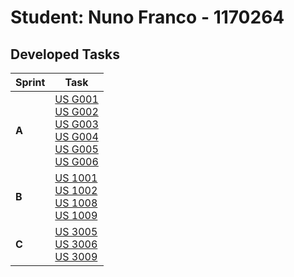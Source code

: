 # Student: Nuno Franco - 1170264

## Developed Tasks


| Sprint | Task                                                                                                                                                                                                                          |
|--------|-------------------------------------------------------------------------------------------------------------------------------------------------------------------------------------------------------------------------------|
| **A**  | [US G001](../US_G001/readme.md) </br> [US G002](../US_G002/readme.md) </br> [US G003](../US_G003/readme.md) </br> [US G004](../US_G004/readme.md) </br> [US G005](../US_G005/readme.md) </br> [US G006](../US_G006/readme.md) |
| **B**  | [US 1001](SPRINT_B/US_1001/Readme.md) </br> [US 1002](SPRINT_B/US_1002/Readme.md) </br> [US 1008](SPRINT_B/US_1008/Readme.md) </br> [US 1009](SPRINT_B/US_1009/Readme.md)                                             |
| **C**  | [US 3005](SPRINT_C/US_3005/Readme.md) </br> [US 3006](SPRINT_C/US_3006/Readme.md) </br> [US 3009](SPRINT_C/US_3009/Readme.md) 	                                                                                         |
